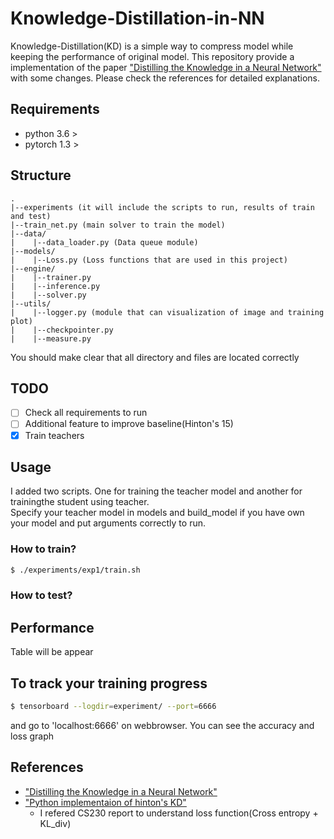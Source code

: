 # Knowledge-Distillation-in-NN

Knowledge-Distillation(KD) is a simple way to compress model while keeping the performance of original model. This repository provide a implementation of the paper ["Distilling the Knowledge in a Neural Network"](https://arxiv.org/pdf/1503.02531.pdf) with some changes. Please check the references for detailed explanations.


## Requirements
  - python 3.6 >
  - pytorch 1.3 >

## Structure
    .
    |--experiments (it will include the scripts to run, results of train and test)
    |--train_net.py (main solver to train the model)
    |--data/
    |    |--data_loader.py (Data queue module)
    |--models/
    |    |--Loss.py (Loss functions that are used in this project)
    |--engine/
    |    |--trainer.py
    |    |--inference.py
    |    |--solver.py
    |--utils/
    |    |--logger.py (module that can visualization of image and training plot)  
    |    |--checkpointer.py
    |    |--measure.py

You should make clear that all directory and files are located correctly
  
## TODO
  - [ ] Check all requirements to run
  - [ ] Additional feature to improve baseline(Hinton's 15)
  - [x] Train teachers

## Usage

I added two scripts. One for training the teacher model and another for trainingthe student using teacher.  
Specify your teacher model in models and build_model if you have own your model and put arguments correctly to run.

### How to train?
```bash
$ ./experiments/exp1/train.sh
```

### How to test?


## Performance
Table will be appear

## To track your training progress
```bash
$ tensorboard --logdir=experiment/ --port=6666
```

and go to 'localhost:6666' on webbrowser. You can see the accuracy and loss graph

## References
  - ["Distilling the Knowledge in a Neural Network"](https://arxiv.org/pdf/1503.02531.pdf)
  - ["Python implementaion of hinton's KD"](https://github.com/peterliht/knowledge-distillation-pytorch)
    - I refered CS230 report to understand loss function(Cross entropy + KL_div)
